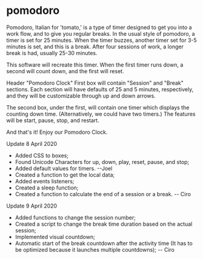 # pomodoro

Pomodoro, Italian for 'tomato,' is a type of timer designed to get you into a work flow, and to give you regular breaks. In the usual style of pomodoro, a timer is set for 25 minutes. When the timer buzzes, another timer set for 3-5 minutes is set, and this is a break. After four sessions of work, a longer break is had, usually 25-30 minutes.

This software will recreate this timer. When the first timer runs down, a second will count down, and the first will reset.

Header "Pomodoro Clock"
First box will contain "Session" and "Break" sections. Each section will have defaults of 25 and 5 minutes, respectively, and they will be customizable through up and down arrows.

The second box, under the first, will contain one timer which displays the counting down time. (Alternatively, we could have two timers.) The features will be start, pause, stop, and restart.

And that's it!
Enjoy our Pomodoro Clock.



Update 8 April 2020
- Added CSS to boxes;
- Found Unicode Characters for up, down, play, reset, pause, and stop;
- Added default values for timers.
--Joel
- Created a function to get the local data;
- Added events listeners;
- Created a sleep function;
- Created a function to calculate the end of a session or a break.
-- Ciro

Update 9 April 2020
- Added functions to change the session number;
- Created a script to change the break time duration based on the actual session;
- Implemented visual countdown;
- Automatic start of the break countdown after the activity time (It has to be optimized because it launches multiple countdowns);
-- Ciro
